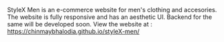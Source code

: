 StyleX Men is an e-commerce website for men's clothing and accesories. The website is fully responsive and has an aesthetic UI. Backend for the same will be developed soon. View the website at : https://chinmaybhalodia.github.io/styleX-men/
